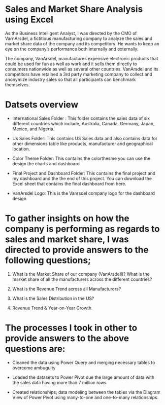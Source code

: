# Sales and Market Share Analysis using Excel

As the Business Intelligent Analyst, I was directed by the CMO of VarnArsdel, a fictitious manufacturing company to analyze the sales and market share data of the company and its competitors. He wants to keep an eye on the company’s performance both internally and externally.

The company, VanArsdel, manufactures expensive electronic products that could be used for fun as well as work and it sells them directly to consumers nationwide as well as several other countries. VanArsdel and its competitors have retained a 3rd party marketing company to collect and anonymize industry sales so that all participants can benchmark themselves.

# Datsets overview

* International Sales Folder : This folder contains the sales data of six different countries which include, Australia, Canada, Germany, Japan, Mexico, and Nigeria. 

* Us Sales Folder: This contains US Sales data and also contains data for other dimensions table like products, manufacturer and geographical location.

* Color Theme Folder: This contains the colorthesme you can use the design the charts and dashboard

* Final Project and Dashboard Folder: This contains the final project and my dashboard and the the end of this project. You can download the Excel sheet that contains the final dashboard from here.

* VanArsdel Logo: This is the Vanrsdel company logo for the dashboard design.



# To gather insights on how the company is performing as regards to sales and market share, I was directed to provide answers to the following questions;

1. What is the Market Share of our company (VanArsdell)? What is the market share of all the manufacturers across the different countries?

2. What is the Revenue Trend across all Manufacturers?

3. What is the Sales Distribution in the US?

4. Revenue Trend & Year-on-Year Growth.



# The processes I took in other to provide answers to the above questions are:

* Cleaned the data using Power Query and merging necessary tables to overcome ambuguity

* Loaded the datasets to Power Pivot due the large amount of data with the sales data having more than 7 million rows

* Created relationships; data modeling between the tables via the Diagram View of Power Pivot using many-to-one and one-to-many relationships.

